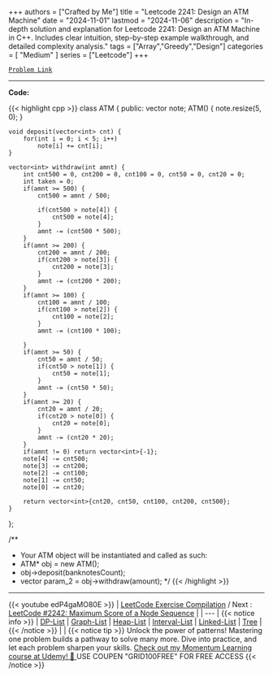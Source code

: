 
+++
authors = ["Crafted by Me"]
title = "Leetcode 2241: Design an ATM Machine"
date = "2024-11-01"
lastmod = "2024-11-06"
description = "In-depth solution and explanation for Leetcode 2241: Design an ATM Machine in C++. Includes clear intuition, step-by-step example walkthrough, and detailed complexity analysis."
tags = ["Array","Greedy","Design"]
categories = [
    "Medium"
]
series = ["Leetcode"]
+++



[`Problem Link`](https://leetcode.com/problems/design-an-atm-machine/description/)

---

**Code:**

{{< highlight cpp >}}
class ATM {
public:
    vector<long long> note;
    ATM() {
        note.resize(5, 0);
    }
    
    void deposit(vector<int> cnt) {
        for(int i = 0; i < 5; i++)
            note[i] += cnt[i];
    }
    
    vector<int> withdraw(int amnt) {
        int cnt500 = 0, cnt200 = 0, cnt100 = 0, cnt50 = 0, cnt20 = 0;
        int taken = 0;
        if(amnt >= 500) {
            cnt500 = amnt / 500;
            
            if(cnt500 > note[4]) {
                cnt500 = note[4];
            }
            amnt -= (cnt500 * 500);
        }
        if(amnt >= 200) {
            cnt200 = amnt / 200;
            if(cnt200 > note[3]) {
                cnt200 = note[3];
            }
            amnt -= (cnt200 * 200);
        }
        if(amnt >= 100) {
            cnt100 = amnt / 100;
            if(cnt100 > note[2]) {
                cnt100 = note[2];                
            }
            amnt -= (cnt100 * 100);

        }
        if(amnt >= 50) {
            cnt50 = amnt / 50;
            if(cnt50 > note[1]) {
                cnt50 = note[1];                                
            }
            amnt -= (cnt50 * 50);
        }        
        if(amnt >= 20) {
            cnt20 = amnt / 20;
            if(cnt20 > note[0]) {
                cnt20 = note[0];                                
            }
            amnt -= (cnt20 * 20);
        }       
        if(amnt != 0) return vector<int>{-1};
        note[4] -= cnt500;
        note[3] -= cnt200;
        note[2] -= cnt100;
        note[1] -= cnt50;
        note[0] -= cnt20;

        return vector<int>{cnt20, cnt50, cnt100, cnt200, cnt500};
    }
};

/**
 * Your ATM object will be instantiated and called as such:
 * ATM* obj = new ATM();
 * obj->deposit(banknotesCount);
 * vector<int> param_2 = obj->withdraw(amount);
 */
{{< /highlight >}}


---
{{< youtube edP4gaMO80E >}}
| [LeetCode Exercise Compilation](https://grid47.xyz/leetcode/) / Next : [LeetCode #2242: Maximum Score of a Node Sequence](https://grid47.xyz/posts/leetcode_2242) |
| --- |
{{< notice info >}}
| [DP-List](https://grid47.xyz/lists/dp/) | [Graph-List](https://grid47.xyz/lists/graph/) | [Heap-List](https://grid47.xyz/lists/heap/) | [Interval-List](https://grid47.xyz/lists/interval/) | [Linked-List](https://grid47.xyz/lists/ll/) | [Tree](https://grid47.xyz/lists/tree/) |
{{< /notice >}}
| |
{{< notice tip >}}
Unlock the power of patterns! Mastering one problem builds a pathway to solve many more. Dive into practice, and let each problem sharpen your skills. [Check out my Momentum Learning course at Udemy! 🚀 ](https://www.udemy.com/course/algorithms-and-data-structures-in-cpp/)
USE COUPEN "GRID100FREE" FOR FREE ACCESS
{{< /notice >}}

